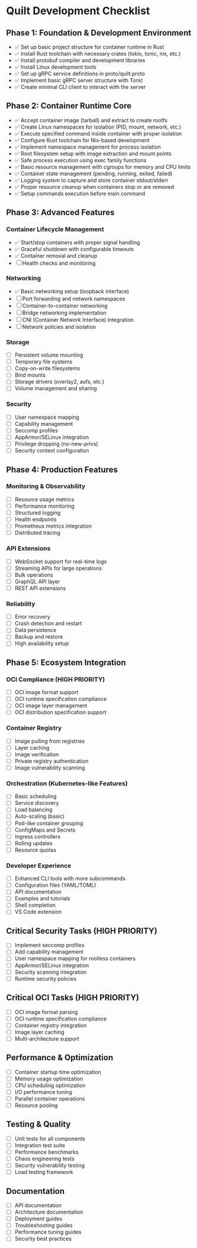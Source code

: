 # Quilt Development Checklist

## Phase 1: Foundation & Development Environment
- ✅ Set up basic project structure for container runtime in Rust
- ✅ Install Rust toolchain with necessary crates (tokio, tonic, nix, etc.)
- ✅ Install protobuf compiler and development libraries
- ✅ Install Linux development tools
- ✅ Set up gRPC service definitions in proto/quilt.proto
- ✅ Implement basic gRPC server structure with Tonic
- ✅ Create minimal CLI client to interact with the server

## Phase 2: Container Runtime Core
- ✅ Accept container image (tarball) and extract to create rootfs
- ✅ Create Linux namespaces for isolation (PID, mount, network, etc.)
- ✅ Execute specified command inside container with proper isolation
- ✅ Configure Rust toolchain for Nix-based development
- ✅ Implement namespace management for process isolation
- ✅ Root filesystem setup with image extraction and mount points
- ✅ Safe process execution using exec family functions
- ✅ Basic resource management with cgroups for memory and CPU limits
- ✅ Container state management (pending, running, exited, failed)
- ✅ Logging system to capture and store container stdout/stderr
- ✅ Proper resource cleanup when containers stop or are removed
- ✅ Setup commands execution before main command

## Phase 3: Advanced Features

### Container Lifecycle Management
- ✅ Start/stop containers with proper signal handling
- ✅ Graceful shutdown with configurable timeouts
- ✅ Container removal and cleanup
- ☐ Health checks and monitoring

### Networking
- ✅ Basic networking setup (loopback interface)
- ☐ Port forwarding and network namespaces
- ☐ Container-to-container networking
- ☐ Bridge networking implementation
- ☐ CNI (Container Network Interface) integration
- ☐ Network policies and isolation

### Storage
- ☐ Persistent volume mounting
- ☐ Temporary file systems
- ☐ Copy-on-write filesystems
- ☐ Bind mounts
- ☐ Storage drivers (overlay2, aufs, etc.)
- ☐ Volume management and sharing

### Security
- ☐ User namespace mapping
- ☐ Capability management
- ☐ Seccomp profiles
- ☐ AppArmor/SELinux integration
- ☐ Privilege dropping (no-new-privs)
- ☐ Security context configuration

## Phase 4: Production Features

### Monitoring & Observability
- ☐ Resource usage metrics
- ☐ Performance monitoring
- ☐ Structured logging
- ☐ Health endpoints
- ☐ Prometheus metrics integration
- ☐ Distributed tracing

### API Extensions
- ☐ WebSocket support for real-time logs
- ☐ Streaming APIs for large operations
- ☐ Bulk operations
- ☐ GraphQL API layer
- ☐ REST API extensions

### Reliability
- ☐ Error recovery
- ☐ Crash detection and restart
- ☐ Data persistence
- ☐ Backup and restore
- ☐ High availability setup

## Phase 5: Ecosystem Integration

### OCI Compliance (HIGH PRIORITY)
- ☐ OCI image format support
- ☐ OCI runtime specification compliance
- ☐ OCI image layer management
- ☐ OCI distribution specification support

### Container Registry
- ☐ Image pulling from registries
- ☐ Layer caching
- ☐ Image verification
- ☐ Private registry authentication
- ☐ Image vulnerability scanning


### Orchestration (Kubernetes-like Features)
- ☐ Basic scheduling
- ☐ Service discovery
- ☐ Load balancing
- ☐ Auto-scaling (basic)
- ☐ Pod-like container grouping
- ☐ ConfigMaps and Secrets
- ☐ Ingress controllers
- ☐ Rolling updates
- ☐ Resource quotas

### Developer Experience
- ☐ Enhanced CLI tools with more subcommands
- ☐ Configuration files (YAML/TOML)
- ☐ API documentation
- ☐ Examples and tutorials
- ☐ Shell completion
- ☐ VS Code extension

## Critical Security Tasks (HIGH PRIORITY)
- ☐ Implement seccomp profiles
- ☐ Add capability management
- ☐ User namespace mapping for rootless containers
- ☐ AppArmor/SELinux integration
- ☐ Security scanning integration
- ☐ Runtime security policies

## Critical OCI Tasks (HIGH PRIORITY)
- ☐ OCI image format parsing
- ☐ OCI runtime specification compliance
- ☐ Container registry integration
- ☐ Image layer caching
- ☐ Multi-architecture support

## Performance & Optimization
- ☐ Container startup time optimization
- ☐ Memory usage optimization
- ☐ CPU scheduling optimization
- ☐ I/O performance tuning
- ☐ Parallel container operations
- ☐ Resource pooling

## Testing & Quality
- ☐ Unit tests for all components
- ☐ Integration test suite
- ☐ Performance benchmarks
- ☐ Chaos engineering tests
- ☐ Security vulnerability testing
- ☐ Load testing framework

## Documentation
- ☐ API documentation
- ☐ Architecture documentation
- ☐ Deployment guides
- ☐ Troubleshooting guides
- ☐ Performance tuning guides
- ☐ Security best practices 